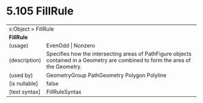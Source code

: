 <html dir="LTR" xmlns:mshelp="http://msdn.microsoft.com/mshelp" xmlns:ddue="http://ddue.schemas.microsoft.com/authoring/2003/5" xmlns:xlink="http://www.w3.org/1999/xlink" xmlns:tool="http://www.microsoft.com/tooltip">

<body>
 <input type="hidden" id="userDataCache" class="userDataStyle">
 <input type="hidden" id="hiddenScrollOffset">
 <img id="dropDownImage" style="display:none; height:0; width:0;" src="../local/drpdown.gif">
 <img id="dropDownHoverImage" style="display:none; height:0; width:0;" src="../local/drpdown_orange.gif">
 <img id="collapseImage" style="display:none; height:0; width:0;" src="../local/collapse.gif">
 <img id="expandImage" style="display:none; height:0; width:0;" src="../local/exp.gif">
 <img id="collapseAllImage" style="display:none; height:0; width:0;" src="../local/collall.gif">
 <img id="expandAllImage" style="display:none; height:0; width:0;" src="../local/expall.gif">
 <img id="copyImage" style="display:none; height:0; width:0;" src="../local/copycode.gif">
 <img id="copyHoverImage" style="display:none; height:0; width:0;" src="../local/copycodeHighlight.gif">
 <div id="header"><h1 class="heading">5.105 FillRule</h1></div>

 <div id="mainSection">
 <div id="mainBody">
 <div id="allHistory" class="saveHistory" onsave="saveAll()" onload="loadAll()"></div>
 <p xmlns:wsd="http://wsdev.schemas.microsoft.com/authoring/2008/2" xmlns:msxsl="urn:schemas-microsoft-com:xslt" xmlns:script="urn:script" xmlns:build="urn:build">
 </p>
 <div id="sectionSection0" class="section" name="collapseableSection">
 <content xmlns="http://ddue.schemas.microsoft.com/authoring/2003/5" xmlns:wsd="http://wsdev.schemas.microsoft.com/authoring/2008/2" xmlns:msxsl="urn:schemas-microsoft-com:xslt" xmlns:script="urn:script" xmlns:build="urn:build">
 </content>
 </div>
 <div id="sectionSection1" class="section" name="collapseableSection">
 <content xmlns="http://ddue.schemas.microsoft.com/authoring/2003/5" xmlns:wsd="http://wsdev.schemas.microsoft.com/authoring/2008/2" xmlns:msxsl="urn:schemas-microsoft-com:xslt" xmlns:script="urn:script" xmlns:build="urn:build">
 <table class="ProtocolAuthoredTable" xmlns="">
 <tr><td colspan="2">
<mshelp:link keywords="55aacd72-e114-4aa1-b774-3f7ded5e1f7d" tabindex="0">x:Object</mshelp:link> &gt; <mshelp:link keywords="c63b372c-e674-48f1-9b8d-437cf2e9a7c7" tabindex="0">FillRule</mshelp:link> </td>
 </tr>
 <tr><td colspan="2">
 <b>FillRule</b> </td>
 </tr>
 <tr><td><div class="indent0">(usage)</div></td>
 <td><mshelp:link keywords="e76a1ac2-dbe2-40cc-9b2b-75a1deaabc68" tabindex="0">EvenOdd</mshelp:link> | <mshelp:link keywords="e76a1ac2-dbe2-40cc-9b2b-75a1deaabc68" tabindex="0">Nonzero</mshelp:link></td>
 </tr>
 <tr><td><div class="indent0">(description)</div></td>
 <td>Specifies how the intersecting areas of PathFigure objects contained in a Geometry are combined to form the area of the Geometry.</td>
 </tr>
 <tr><td><div class="indent0">(used by)</div></td>
 <td><mshelp:link keywords="dbc47eb6-59c0-4fb4-a2b1-7c487aa0ac11" tabindex="0">GeometryGroup</mshelp:link> <mshelp:link keywords="59437f49-41c6-4176-9fc2-3fb2cf012775" tabindex="0">PathGeometry</mshelp:link> <mshelp:link keywords="83d56888-a08e-4868-9089-68d72cbd1809" tabindex="0">Polygon</mshelp:link> <mshelp:link keywords="5090619e-d90a-445c-98c4-93196ea67d1b" tabindex="0">Polyline</mshelp:link></td>
 </tr>
 <tr><td><div class="indent0">[is nullable]</div></td>
 <td>false</td>
 </tr>
 <tr><td><div class="indent0">[text syntax]</div></td>
 <td><mshelp:link keywords="e76a1ac2-dbe2-40cc-9b2b-75a1deaabc68" tabindex="0">FillRuleSyntax</mshelp:link></td>
 </tr>
</table>
 </content>
 </div>
 <!--[if gte IE 5]>
 <tool:tip element="languageFilterToolTip" avoidmouse="false"/>
 <![endif]-->
 </div>
 <a name="feedback"></a><span></span>
 </div>
</body></html>
